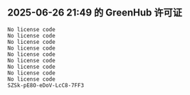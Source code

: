 ## 2025-06-26 21:49 的 GreenHub 许可证
```
No license code
No license code
No license code
No license code
No license code
No license code
No license code
No license code
No license code
SZSk-pE8O-eDoV-LcC8-7FF3
```
